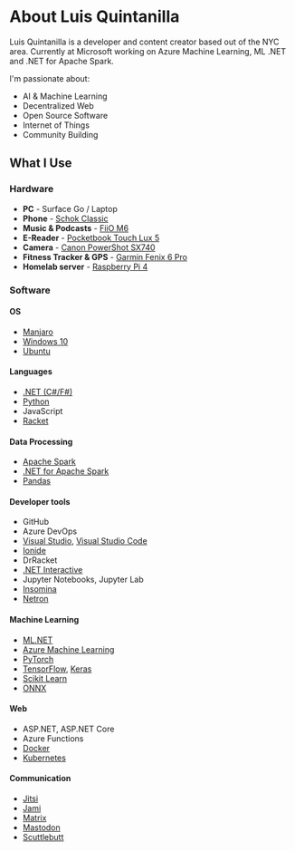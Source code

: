# About Luis Quintanilla

Luis Quintanilla is a developer and content creator based out of the NYC area. Currently at Microsoft working on Azure Machine Learning, ML .NET and .NET for Apache Spark.

I'm passionate about:

- AI & Machine Learning
- Decentralized Web
- Open Source Software
- Internet of Things
- Community Building

## What I Use

### Hardware

- **PC** - Surface Go / Laptop
- **Phone** - [Schok Classic](https://schokgear.com/)
- **Music & Podcasts** - [FiiO M6](https://www.fiio.com/m6)
- **E-Reader** - [Pocketbook Touch Lux 5](https://www.pocketbook-int.com/int)
- **Camera** - [Canon PowerShot SX740](https://www.usa.canon.com/internet/portal/us/home/products/details/cameras/point-and-shoot-digital-cameras/long-zoom-cameras/powershot-sx740-hs)
- **Fitness Tracker & GPS** - [Garmin Fenix 6 Pro](https://buy.garmin.com/en-US/US/p/641435/pn/010-02157-10)
- **Homelab server** - [Raspberry Pi 4](https://www.raspberrypi.org/products/raspberry-pi-4-model-b/)

### Software

#### OS

- [Manjaro](https://manjaro.org/)
- [Windows 10](https://www.microsoft.com/software-download/windows10)
- [Ubuntu](https://ubuntu.com/)

#### Languages

- [.NET (C#/F#)](https://dotnet.microsoft.com/)
- [Python](https://www.python.org/)
- JavaScript
- [Racket](https://racket-lang.org/)

#### Data Processing

- [Apache Spark](https://spark.apache.org/)
- [.NET for Apache Spark](https://dotnet.microsoft.com/apps/data/spark)
- [Pandas](https://pandas.pydata.org/)

#### Developer tools

- GitHub
- Azure DevOps
- [Visual Studio](https://visualstudio.microsoft.com/), [Visual Studio Code](https://code.visualstudio.com/)
- [Ionide](https://ionide.io/)
- DrRacket
- [.NET Interactive](https://github.com/dotnet/interactive)
- Jupyter Notebooks, Jupyter Lab
- [Insomina](https://insomnia.rest/)
- [Netron](https://github.com/lutzroeder/netron)

#### Machine Learning

- [ML.NET](https://dotnet.microsoft.com/apps/machinelearning-ai/ml-dotnet)
- [Azure Machine Learning](https://azure.microsoft.com/services/machine-learning/)
- [PyTorch](https://pytorch.org/)
- [TensorFlow](https://www.tensorflow.org/), [Keras](https://keras.io/)
- [Scikit Learn](https://scikit-learn.org/stable/index.html)
- [ONNX](https://onnx.ai/)

#### Web

- ASP.NET, ASP.NET Core
- Azure Functions
- [Docker](https://www.docker.com/)
- [Kubernetes](https://kubernetes.io/)

#### Communication

- [Jitsi](https://jitsi.org/)
- [Jami](https://jami.net/)
- [Matrix](https://matrix.org/)
- [Mastodon](https://joinmastodon.org/)
- [Scuttlebutt](https://scuttlebutt.nz/)
